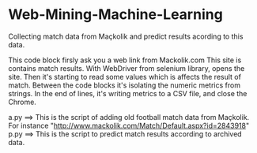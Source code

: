 # Web-Mining-Machine-Learning
Collecting match data from Maçkolik and predict results acording to this data.

This code block firsly ask you a web link from Mackolik.com This site is contains match results. With WebDriver from selenium library, opens the site. Then it's starting to read some values which is affects the result of match. Between the code blocks it's isolating the numeric metrics from strings. In the end of lines, it's writing metrics to a CSV file, and close the Chrome.

a.py ==> This is the script of adding old football match data from Maçkolik. For instance "http://www.mackolik.com/Match/Default.aspx?id=2843918"
p.py ==> This is the script to predict match results according to archived data.
